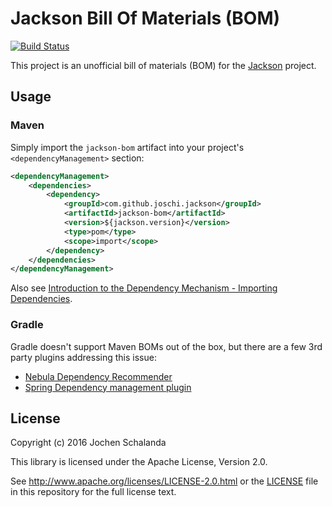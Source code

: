 # Jackson Bill Of Materials (BOM)

[![Build Status](https://travis-ci.org/joschi/jackson-bom.svg?branch=master)](https://travis-ci.org/joschi/jackson-bom)

This project is an unofficial bill of materials (BOM) for the [Jackson](http://wiki.fasterxml.com/JacksonHome) project.

## Usage

### Maven

Simply import the `jackson-bom` artifact into your project's `<dependencyManagement>` section:

```xml
<dependencyManagement>
    <dependencies>
        <dependency>
            <groupId>com.github.joschi.jackson</groupId>
            <artifactId>jackson-bom</artifactId>
            <version>${jackson.version}</version>
            <type>pom</type>
            <scope>import</scope>
        </dependency>
    </dependencies>
</dependencyManagement>
```

Also see [Introduction to the Dependency Mechanism - Importing Dependencies](https://maven.apache.org/guides/introduction/introduction-to-dependency-mechanism.html#Importing_Dependencies).

### Gradle

Gradle doesn't support Maven BOMs out of the box, but there are a few 3rd party plugins addressing this issue:

* [Nebula Dependency Recommender](https://github.com/nebula-plugins/nebula-dependency-recommender-plugin#readme)
* [Spring Dependency management plugin](https://github.com/spring-gradle-plugins/dependency-management-plugin#readme)


## License

Copyright (c) 2016 Jochen Schalanda

This library is licensed under the Apache License, Version 2.0.

See http://www.apache.org/licenses/LICENSE-2.0.html or the [LICENSE](LICENSE) file in this repository for the full license text.
